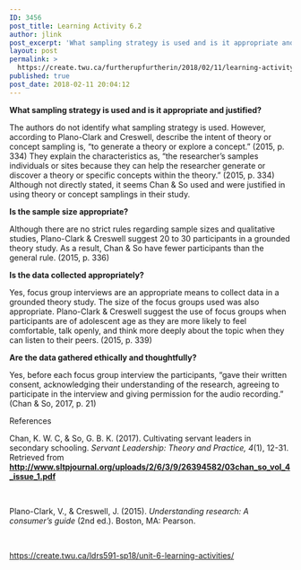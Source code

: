```yaml
---
ID: 3456
post_title: Learning Activity 6.2
author: jlink
post_excerpt: 'What sampling strategy is used and is it appropriate and justified? The authors do not identify what sampling strategy is used. However, according to Plano-Clark and Creswell, describe the intent of theory or concept sampling is, &ldquo;to generate a theory or explore a concept.&rdquo; (2015, p. 334) They explain the characteristics as, &ldquo;the researcher&rsquo;s samples &hellip; <p><a href="https://create.twu.ca/furtherupfurtherin/2018/02/11/learning-activity-6-2/">Continue reading<span> "Learning Activity 6.2"</span></a></p>'
layout: post
permalink: >
  https://create.twu.ca/furtherupfurtherin/2018/02/11/learning-activity-6-2/
published: true
post_date: 2018-02-11 20:04:12
---
```

<p><strong>What sampling strategy is used and is it appropriate and justified?</strong></p>
<p>The authors do not identify what sampling strategy is used. However, according to Plano-Clark and Creswell, describe the intent of theory or concept sampling is, “to generate a theory or explore a concept.” (2015, p. 334) They explain the characteristics as, “the researcher&#8217;s samples individuals or sites because they can help the researcher generate or discover a theory or specific concepts within the theory.” (2015, p. 334) Although not directly stated, it seems Chan &amp; So used and were justified in using theory or concept samplings in their study.</p>
<p><strong>Is the sample size appropriate?</strong></p>
<p>Although there are no strict rules regarding sample sizes and qualitative studies, Plano-Clark &amp; Creswell suggest 20 to 30 participants in a grounded theory study. As a result, Chan &amp; So have fewer participants than the general rule. (2015, p. 336)</p>
<p><strong>Is the data collected appropriately?</strong></p>
<p>Yes, focus group interviews are an appropriate means to collect data in a grounded theory study. The size of the focus groups used was also appropriate. Plano-Clark &amp; Creswell suggest the use of focus groups when participants are of adolescent age as they are more likely to feel comfortable, talk openly, and think more deeply about the topic when they can listen to their peers. (2015, p. 339)</p>
<p><strong>Are the data gathered ethically and thoughtfully?</strong></p>
<p>Yes, before each focus group interview the participants, “gave their written consent, acknowledging their understanding of the research, agreeing to participate in the interview and giving permission for the audio recording.” (Chan &amp; So, 2017, p. 21)</p>
<p>References</p>
<p>Chan, K. W. C, &amp; So, G. B. K. (2017). Cultivating servant leaders in secondary schooling. <em>Servant Leadership: Theory and Practice, 4</em>(1), 12-31. Retrieved from <a href="http://www.sltpjournal.org/uploads/2/6/3/9/26394582/03chan_so_vol_4_issue_1.pdf"><strong>http://www.sltpjournal.org/uploads/2/6/3/9/26394582/03chan_so_vol_4_issue_1.pdf</strong></a></p>
<p>&nbsp;</p>
<p>Plano-Clark, V., &amp; Creswell, J. (2015). <em>Understanding research: A consumer’s guide</em> (2nd ed.). Boston, MA: Pearson.</p>
<p>&nbsp;</p>
<p><a href="https://create.twu.ca/ldrs591-sp18/unit-6-learning-activities/">https://create.twu.ca/ldrs591-sp18/unit-6-learning-activities/</a></p>